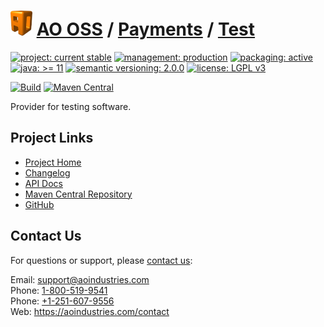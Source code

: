 # [<img src="ao-logo.png" alt="AO Logo" width="35" height="40">](https://github.com/aoindustries) [AO OSS](https://github.com/aoindustries/ao-oss) / [Payments](https://github.com/aoindustries/ao-payments) / [Test](https://github.com/aoindustries/ao-payments-test)

[![project: current stable](https://oss.aoapps.com/ao-badges/project-current-stable.svg)](https://aoindustries.com/life-cycle#project-current-stable)
[![management: production](https://oss.aoapps.com/ao-badges/management-production.svg)](https://aoindustries.com/life-cycle#management-production)
[![packaging: active](https://oss.aoapps.com/ao-badges/packaging-active.svg)](https://aoindustries.com/life-cycle#packaging-active)  
[![java: &gt;= 11](https://oss.aoapps.com/ao-badges/java-11.svg)](https://docs.oracle.com/en/java/javase/11/docs/api/)
[![semantic versioning: 2.0.0](https://oss.aoapps.com/ao-badges/semver-2.0.0.svg)](http://semver.org/spec/v2.0.0.html)
[![license: LGPL v3](https://oss.aoapps.com/ao-badges/license-lgpl-3.0.svg)](https://www.gnu.org/licenses/lgpl-3.0)

[![Build](https://github.com/aoindustries/ao-payments-test/workflows/Build/badge.svg?branch=master)](https://github.com/aoindustries/ao-payments-test/actions?query=workflow%3ABuild)
[![Maven Central](https://maven-badges.herokuapp.com/maven-central/com.aoapps/ao-payments-test/badge.svg)](https://maven-badges.herokuapp.com/maven-central/com.aoapps/ao-payments-test)

Provider for testing software.

## Project Links
* [Project Home](https://oss.aoapps.com/payments/test/)
* [Changelog](https://oss.aoapps.com/payments/test/changelog)
* [API Docs](https://oss.aoapps.com/payments/test/apidocs/)
* [Maven Central Repository](https://search.maven.org/artifact/com.aoapps/ao-payments-test)
* [GitHub](https://github.com/aoindustries/ao-payments-test)

## Contact Us
For questions or support, please [contact us](https://aoindustries.com/contact):

Email: [support@aoindustries.com](mailto:support@aoindustries.com)  
Phone: [1-800-519-9541](tel:1-800-519-9541)  
Phone: [+1-251-607-9556](tel:+1-251-607-9556)  
Web: https://aoindustries.com/contact
